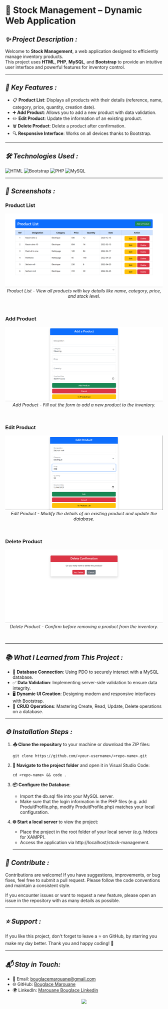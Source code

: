 # 🛒 **Stock Management – Dynamic Web Application**

## ***✨ Project Description :***
Welcome to **Stock Management**, a web application designed to efficiently manage inventory products.  
This project uses **HTML**, **PHP**, **MySQL**, and **Bootstrap** to provide an intuitive user interface and powerful features for inventory control.











---

## ***🚀 Key Features :***

- 📋 **Product List**: Displays all products with their details (reference, name, category, price, quantity, creation date).
- ➕ **Add Product**: Allows you to add a new product with data validation.
- ✏️ **Edit Product**: Update the information of an existing product.
- 🗑️ **Delete Product**: Delete a product after confirmation.
- 🔍 **Responsive Interface**: Works on all devices thanks to Bootstrap.

---

## ***🛠️ Technologies Used :***

![HTML](https://img.shields.io/badge/HTML-5-orange?logo=html5&logoColor=white) ![Bootstrap](https://img.shields.io/badge/Bootstrap-5-red?logo=Bootstrap&logoColor=white) ![PHP](https://img.shields.io/badge/PHP-8.1-blue?logo=php&logoColor=white) ![MySQL](https://img.shields.io/badge/MySQL-8.0-gold?logo=mysql&logoColor=white)

---

## ***📸 Screenshots :***

### Product List
<p align="center">
  <img src="https://github.com/BouglaceMarouane/Stock-Management/blob/5d6ad0d911907d90185601c370acb968bdfda16e/images/product_liste.png" alt="image alt" />
  <br>
  <em>Product List - View all products with key details like name, category, price, and stock level.</em>
</p><br>

### Add Product
<p align="center">
  <img src="https://github.com/BouglaceMarouane/Stock-Management/blob/3fbc68bc08b45e4c280da67bc7f96e668d18bd40/images/add_product.png" alt="image alt"/>
  <br>
  <em>Add Product - Fill out the form to add a new product to the inventory.</em>
</p><br>

### Edit Product
<p align="center">
  <img src="https://github.com/BouglaceMarouane/Stock-Management/blob/529b7df15f65bcbfc2c9b397b337edfe7cc79ab2/images/edit_product.png" alt="image alt"/>
  <br>
  <em>Edit Product - Modify the details of an existing product and update the database.</em>
</p><br>

### Delete Product
<p align="center">
  <img src="https://github.com/BouglaceMarouane/Stock-Management/blob/ff414f5411889b3f2b18b56dcdcf9e7007444a2f/images/delete.png" alt="image alt"/>
  <br>
  <em>Delete Product - Confirm before removing a product from the inventory.</em>
</p><br>

---

## ***📚 What I Learned from This Project :***

- 🔗 **Database Connection**: Using PDO to securely interact with a MySQL database.
- ✅ **Data Validation**: Implementing server-side validation to ensure data integrity.
- 🖥️ **Dynamic UI Creation**: Designing modern and responsive interfaces with Bootstrap.
- 🔄 **CRUD Operations**: Mastering Create, Read, Update, Delete operations on a database.

---

## ***⚙️ Installation Steps :***

1. **📥 Clone the repository** to your machine or download the ZIP files:
   ```
   git clone https://github.com/<your-username>/<repo-name>.git
   ```
2. **📂 Navigate to the project folder** and open it in Visual Studio Code:
   ```
   cd <repo-name> && code .
   ```

3. **📦 Configure the Database**:

    - Import the db.sql file into your MySQL server.
    - Make sure that the login information in the PHP files (e.g. add ProduitProfile.php, modify ProduitProfile.php) matches your local configuration.

4. **🌐 Start a local server** to view the project:

    - Place the project in the root folder of your local server (e.g. htdocs for XAMPP).
    - Access the application via http://localhost/stock-management.
   
   ---

## ***🤝 Contribute :***

Contributions are welcome!
If you have suggestions, improvements, or bug fixes, feel free to submit a pull request.
Please follow the code conventions and maintain a consistent style.

If you encounter issues or want to request a new feature, please open an issue in the repository with as many details as possible.

   ---

## ***⭐ Support :***

If you like this project, don't forget to leave a ⭐ on GitHub, by starring you make my day better. Thank you and happy coding! 🚀

   ---

## ***📬 Stay in Touch:***

- 📧 Email: bouglacemarouane@gmail.com  
- 🌐 GitHub: [Bouglace Marouane](https://github.com/BouglaceMarouane)
- 🌍 LinkedIn: [Marouane Bouglace Linkedin](https://www.linkedin.com/in/marouane-bouglace-68b17333b/)

<p align="center">
  <img src="https://capsule-render.vercel.app/api?type=waving&color=gradient&height=60&section=footer"/>
</p>

